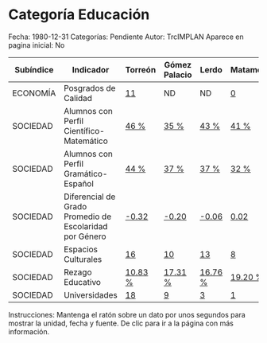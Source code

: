 Categoría Educación
=====

Fecha: 1980-12-31
Categorías: Pendiente
Autor: TrcIMPLAN
Aparece en pagina inicial: No

<table class="table table-bordered matriz">
<thead>
  <tr>
    <th>Subíndice</th>
    <th>Indicador</th>
    <th>Torreón</th>
    <th>Gómez Palacio</th>
    <th>Lerdo</th>
    <th>Matamoros</th>
    <th>La Laguna</th>
  </tr>
</thead>
<tbody>
  <tr>
    <td class="subindice color1">ECONOMÍA</td>
    <td class="indicador color1">Posgrados de Calidad</td>
    <td class="derecha color1"><a class="vinculo" href="../indicadores-torreon/economia-posgrados-de-calidad.html" data-toggle="tooltip" title="Cantidad de Posgrados, 2014-04-30, CONACYT">11</a></td>
    <td class="nd">ND</td>
    <td class="nd">ND</td>
    <td class="derecha color1"><a class="vinculo" href="../indicadores-matamoros/economia-posgrados-de-calidad.html" data-toggle="tooltip" title="Cantidad de Posgrados, 2014-03-31, CONACYT">0</a></td>
    <td class="nd">ND</td>
  </tr>
  <tr>
    <td class="subindice color4">SOCIEDAD</td>
    <td class="indicador color4">Alumnos con Perfil Científico-Matemático</td>
    <td class="derecha color4"><a class="vinculo" href="../indicadores-torreon/sociedad-alumnos-con-perfil-cientifico-matematico.html" data-toggle="tooltip" title="Porcentaje, 2013-12-31, SEP">46 %</a></td>
    <td class="derecha color4"><a class="vinculo" href="../indicadores-gomez-palacio/sociedad-alumnos-con-perfil-cientifico-matematico.html" data-toggle="tooltip" title="Porcentaje, 2013-12-31, SEP">35 %</a></td>
    <td class="derecha color4"><a class="vinculo" href="../indicadores-lerdo/sociedad-alumnos-con-perfil-cientifico-matematico.html" data-toggle="tooltip" title="Porcentaje, 2013-12-31, SEP">43 %</a></td>
    <td class="derecha color4"><a class="vinculo" href="../indicadores-matamoros/sociedad-alumnos-con-perfil-cientifico-matematico.html" data-toggle="tooltip" title="Porcentaje, 2013-12-31, SEP">41 %</a></td>
    <td class="derecha color4"><a class="vinculo" href="../indicadores-la-laguna/sociedad-alumnos-con-perfil-cientifico-matematico.html" data-toggle="tooltip" title="Porcentaje, 2013-12-31, SEP">42 %</a></td>
  </tr>
  <tr>
    <td class="subindice color4">SOCIEDAD</td>
    <td class="indicador color4">Alumnos con Perfil Gramático-Español</td>
    <td class="derecha color4"><a class="vinculo" href="../indicadores-torreon/sociedad-alumnos-con-perfil-gramatico-espanol.html" data-toggle="tooltip" title="Porcentaje, 2013-12-31, SEP">44 %</a></td>
    <td class="derecha color4"><a class="vinculo" href="../indicadores-gomez-palacio/sociedad-alumnos-con-perfil-gramatico-espanol.html" data-toggle="tooltip" title="Porcentaje, 2013-12-31, SEP">37 %</a></td>
    <td class="derecha color4"><a class="vinculo" href="../indicadores-lerdo/sociedad-alumnos-con-perfil-gramatico-espanol.html" data-toggle="tooltip" title="Porcentaje, 2013-12-31, SEP">37 %</a></td>
    <td class="derecha color4"><a class="vinculo" href="../indicadores-matamoros/sociedad-alumnos-con-perfil-gramatico-espanol.html" data-toggle="tooltip" title="Porcentaje, 2013-12-31, SEP">32 %</a></td>
    <td class="derecha color4"><a class="vinculo" href="../indicadores-la-laguna/sociedad-alumnos-con-perfil-gramatico-espanol.html" data-toggle="tooltip" title="Porcentaje, 2013-12-31, SEP">40 %</a></td>
  </tr>
  <tr>
    <td class="subindice color4">SOCIEDAD</td>
    <td class="indicador color4">Diferencial de Grado Promedio de Escolaridad por Género</td>
    <td class="derecha color4"><a class="vinculo" href="../indicadores-torreon/sociedad-diferencial-de-grado-promedio-de-escolaridad-por-genero.html" data-toggle="tooltip" title="Promedio, 2010-12-31, INEGI">-0.32</a></td>
    <td class="derecha color4"><a class="vinculo" href="../indicadores-gomez-palacio/sociedad-diferencial-de-grado-promedio-de-escolaridad-por-genero.html" data-toggle="tooltip" title="Promedio, 2010-12-31, INEGI">-0.20</a></td>
    <td class="derecha color4"><a class="vinculo" href="../indicadores-lerdo/sociedad-diferencial-de-grado-promedio-de-escolaridad-por-genero.html" data-toggle="tooltip" title="Promedio, 2010-12-31, INEGI">-0.06</a></td>
    <td class="derecha color4"><a class="vinculo" href="../indicadores-matamoros/sociedad-diferencial-de-grado-promedio-de-escolaridad-por-genero.html" data-toggle="tooltip" title="Promedio, 2010-12-31, INEGI">0.02</a></td>
    <td class="nd">ND</td>
  </tr>
  <tr>
    <td class="subindice color4">SOCIEDAD</td>
    <td class="indicador color4">Espacios Culturales</td>
    <td class="derecha color4"><a class="vinculo" href="../indicadores-torreon/sociedad-espacios-culturales.html" data-toggle="tooltip" title="Por cada 100 mil, 2014-03-31, CONACULTA-IMPLAN">16</a></td>
    <td class="derecha color4"><a class="vinculo" href="../indicadores-gomez-palacio/sociedad-espacios-culturales.html" data-toggle="tooltip" title="Por cada 100 mil, 2014-03-31, CONACULTA-IMPLAN">10</a></td>
    <td class="derecha color4"><a class="vinculo" href="../indicadores-lerdo/sociedad-espacios-culturales.html" data-toggle="tooltip" title="Por cada 100 mil, 2014-03-31, CONACULTA-IMPLAN">13</a></td>
    <td class="derecha color4"><a class="vinculo" href="../indicadores-matamoros/sociedad-espacios-culturales.html" data-toggle="tooltip" title="Por cada 100 mil, 2014-03-31, CONACULTA-IMPLAN">8</a></td>
    <td class="derecha color4"><a class="vinculo" href="../indicadores-la-laguna/sociedad-espacios-culturales.html" data-toggle="tooltip" title="Por cada 100 mil, 2014-03-31, CONACULTA-IMPLAN">13</a></td>
  </tr>
  <tr>
    <td class="subindice color4">SOCIEDAD</td>
    <td class="indicador color4">Rezago Educativo</td>
    <td class="derecha color4"><a class="vinculo" href="../indicadores-torreon/sociedad-rezago-educativo.html" data-toggle="tooltip" title="Porcentaje, 2010-12-31, CONEVAL">10.83 %</a></td>
    <td class="derecha color4"><a class="vinculo" href="../indicadores-gomez-palacio/sociedad-rezago-educativo.html" data-toggle="tooltip" title="Porcentaje, 2010-12-31, CONEVAL">17.31 %</a></td>
    <td class="derecha color4"><a class="vinculo" href="../indicadores-lerdo/sociedad-rezago-educativo.html" data-toggle="tooltip" title="Porcentaje, 2010-12-31, CONEVAL">16.76 %</a></td>
    <td class="derecha color4"><a class="vinculo" href="../indicadores-matamoros/sociedad-rezago-educativo.html" data-toggle="tooltip" title="Porcentaje, 2010-12-31, CONEVAL">19.20 %</a></td>
    <td class="nd">ND</td>
  </tr>
  <tr>
    <td class="subindice color4">SOCIEDAD</td>
    <td class="indicador color4">Universidades</td>
    <td class="derecha color4"><a class="vinculo" href="../indicadores-torreon/sociedad-universidades.html" data-toggle="tooltip" title="Cantidad, 2014-03-31, CIESLAG-FOMEC">18</a></td>
    <td class="derecha color4"><a class="vinculo" href="../indicadores-gomez-palacio/sociedad-universidades.html" data-toggle="tooltip" title="Cantidad, 2014-03-31, CIESLAG-FOMEC">9</a></td>
    <td class="derecha color4"><a class="vinculo" href="../indicadores-lerdo/sociedad-universidades.html" data-toggle="tooltip" title="Cantidad, 2014-03-31, CIESLAG-FOMEC">3</a></td>
    <td class="derecha color4"><a class="vinculo" href="../indicadores-matamoros/sociedad-universidades.html" data-toggle="tooltip" title="Cantidad, 2014-03-31, CIESLAG-FOMEC">1</a></td>
    <td class="derecha color4"><a class="vinculo" href="../indicadores-la-laguna/sociedad-universidades.html" data-toggle="tooltip" title="Cantidad, 2014-03-31, CIESLAG-FOMEC">31</a></td>
  </tr>
</tbody>
</table>
<p class="instrucciones">Instrucciones: Mantenga el ratón sobre un dato por unos segundos para mostrar la unidad, fecha y fuente. De clic para ir a la página con más información.</p>